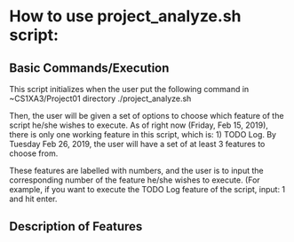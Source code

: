 # How to use project_analyze.sh script:

## Basic Commands/Execution
This script initializes when the user put the following command in ~CS1XA3/Project01 directory
./project_analyze.sh 

Then, the user will be given a set of options to choose which feature of the script he/she wishes to execute. 
As of right now (Friday, Feb 15, 2019), there is only one working feature in this script, which is: 1) TODO Log.
By Tuesday Feb 26, 2019, the user will have a set of at least 3 features to choose from.

These features are labelled with numbers, and the user is to input the corresponding number of the feature he/she wishes to execute.
(For example, if you want to execute the TODO Log feature of the script, input:
1
and hit enter. 

## Description of Features

